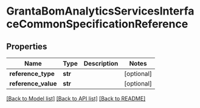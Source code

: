 # GrantaBomAnalyticsServicesInterfaceCommonSpecificationReference

## Properties
Name | Type | Description | Notes
------------ | ------------- | ------------- | -------------
**reference_type** | **str** |  | [optional] 
**reference_value** | **str** |  | [optional] 

[[Back to Model list]](../README.md#documentation-for-models) [[Back to API list]](../README.md#documentation-for-api-endpoints) [[Back to README]](../README.md)

